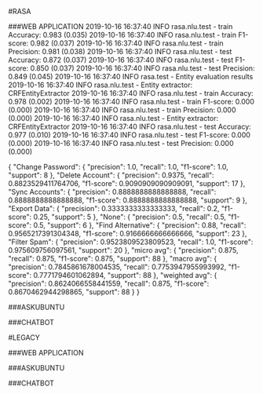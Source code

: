 #RASA

###WEB APPLICATION
2019-10-16 16:37:40 INFO     rasa.nlu.test  - train Accuracy: 0.983 (0.035)
2019-10-16 16:37:40 INFO     rasa.nlu.test  - train F1-score: 0.982 (0.037)
2019-10-16 16:37:40 INFO     rasa.nlu.test  - train Precision: 0.981 (0.038)
2019-10-16 16:37:40 INFO     rasa.nlu.test  - test Accuracy: 0.872 (0.037)
2019-10-16 16:37:40 INFO     rasa.nlu.test  - test F1-score: 0.850 (0.037)
2019-10-16 16:37:40 INFO     rasa.nlu.test  - test Precision: 0.849 (0.045)
2019-10-16 16:37:40 INFO     rasa.test  - Entity evaluation results
2019-10-16 16:37:40 INFO     rasa.nlu.test  - Entity extractor: CRFEntityExtractor
2019-10-16 16:37:40 INFO     rasa.nlu.test  - train Accuracy: 0.978 (0.002)
2019-10-16 16:37:40 INFO     rasa.nlu.test  - train F1-score: 0.000 (0.000)
2019-10-16 16:37:40 INFO     rasa.nlu.test  - train Precision: 0.000 (0.000)
2019-10-16 16:37:40 INFO     rasa.nlu.test  - Entity extractor: CRFEntityExtractor
2019-10-16 16:37:40 INFO     rasa.nlu.test  - test Accuracy: 0.977 (0.010)
2019-10-16 16:37:40 INFO     rasa.nlu.test  - test F1-score: 0.000 (0.000)
2019-10-16 16:37:40 INFO     rasa.nlu.test  - test Precision: 0.000 (0.000)

{
  "Change Password": {
    "precision": 1.0,
    "recall": 1.0,
    "f1-score": 1.0,
    "support": 8
  },
  "Delete Account": {
    "precision": 0.9375,
    "recall": 0.8823529411764706,
    "f1-score": 0.9090909090909091,
    "support": 17
  },
  "Sync Accounts": {
    "precision": 0.8888888888888888,
    "recall": 0.8888888888888888,
    "f1-score": 0.8888888888888888,
    "support": 9
  },
  "Export Data": {
    "precision": 0.3333333333333333,
    "recall": 0.2,
    "f1-score": 0.25,
    "support": 5
  },
  "None": {
    "precision": 0.5,
    "recall": 0.5,
    "f1-score": 0.5,
    "support": 6
  },
  "Find Alternative": {
    "precision": 0.88,
    "recall": 0.9565217391304348,
    "f1-score": 0.9166666666666666,
    "support": 23
  },
  "Filter Spam": {
    "precision": 0.9523809523809523,
    "recall": 1.0,
    "f1-score": 0.975609756097561,
    "support": 20
  },
  "micro avg": {
    "precision": 0.875,
    "recall": 0.875,
    "f1-score": 0.875,
    "support": 88
  },
  "macro avg": {
    "precision": 0.7845861678004535,
    "recall": 0.7753947955993992,
    "f1-score": 0.7771794601062894,
    "support": 88
  },
  "weighted avg": {
    "precision": 0.8624066558441559,
    "recall": 0.875,
    "f1-score": 0.8670462944298865,
    "support": 88
  }
}

###ASKUBUNTU

###CHATBOT

#LEGACY

###WEB APPLICATION

###ASKUBUNTU

###CHATBOT